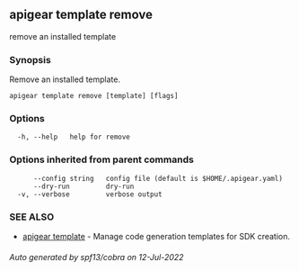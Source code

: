 ## apigear template remove

remove an installed template

### Synopsis

Remove an installed template.

```
apigear template remove [template] [flags]
```

### Options

```
  -h, --help   help for remove
```

### Options inherited from parent commands

```
      --config string   config file (default is $HOME/.apigear.yaml)
      --dry-run         dry-run
  -v, --verbose         verbose output
```

### SEE ALSO

* [apigear template](apigear_template.md)	 - Manage code generation templates for SDK creation.

###### Auto generated by spf13/cobra on 12-Jul-2022
